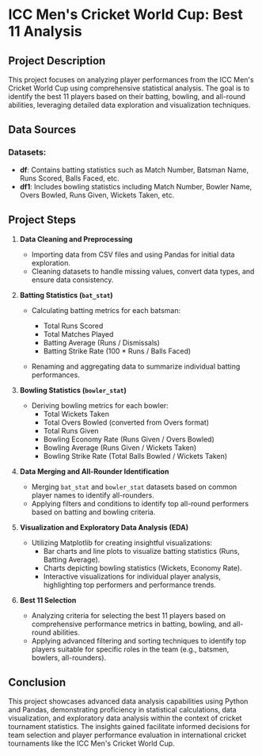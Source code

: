 # ICC Men's Cricket World Cup: Best 11 Analysis

## Project Description

This project focuses on analyzing player performances from the ICC Men's Cricket World Cup using comprehensive statistical analysis. The goal is to identify the best 11 players based on their batting, bowling, and all-round abilities, leveraging detailed data exploration and visualization techniques.

## Data Sources

### Datasets:

- **df**: Contains batting statistics such as Match Number, Batsman Name, Runs Scored, Balls Faced, etc.
- **df1**: Includes bowling statistics including Match Number, Bowler Name, Overs Bowled, Runs Given, Wickets Taken, etc.

## Project Steps

1. **Data Cleaning and Preprocessing**
   - Importing data from CSV files and using Pandas for initial data exploration.
   - Cleaning datasets to handle missing values, convert data types, and ensure data consistency.

2. **Batting Statistics (`bat_stat`)**

   - Calculating batting metrics for each batsman:
     - Total Runs Scored
     - Total Matches Played
     - Batting Average (Runs / Dismissals)
     - Batting Strike Rate (100 * Runs / Balls Faced)

   - Renaming and aggregating data to summarize individual batting performances.

3. **Bowling Statistics (`bowler_stat`)**

   - Deriving bowling metrics for each bowler:
     - Total Wickets Taken
     - Total Overs Bowled (converted from Overs format)
     - Total Runs Given
     - Bowling Economy Rate (Runs Given / Overs Bowled)
     - Bowling Average (Runs Given / Wickets Taken)
     - Bowling Strike Rate (Total Balls Bowled / Wickets Taken)

4. **Data Merging and All-Rounder Identification**

   - Merging `bat_stat` and `bowler_stat` datasets based on common player names to identify all-rounders.
   - Applying filters and conditions to identify top all-round performers based on batting and bowling criteria.

5. **Visualization and Exploratory Data Analysis (EDA)**

   - Utilizing Matplotlib for creating insightful visualizations:
     - Bar charts and line plots to visualize batting statistics (Runs, Batting Average).
     - Charts depicting bowling statistics (Wickets, Economy Rate).
     - Interactive visualizations for individual player analysis, highlighting top performers and performance trends.

6. **Best 11 Selection**

   - Analyzing criteria for selecting the best 11 players based on comprehensive performance metrics in batting, bowling, and all-round abilities.
   - Applying advanced filtering and sorting techniques to identify top players suitable for specific roles in the team (e.g., batsmen, bowlers, all-rounders).

## Conclusion

This project showcases advanced data analysis capabilities using Python and Pandas, demonstrating proficiency in statistical calculations, data visualization, and exploratory data analysis within the context of cricket tournament statistics. The insights gained facilitate informed decisions for team selection and player performance evaluation in international cricket tournaments like the ICC Men's Cricket World Cup.
